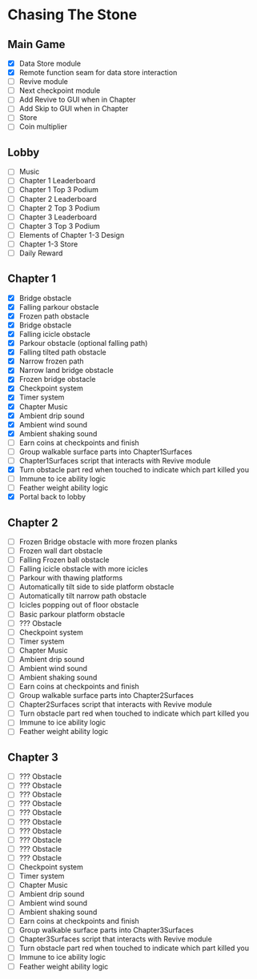 # Chasing The Stone

## Main Game
- [x] Data Store module
- [x] Remote function seam for data store interaction
- [ ] Revive module
- [ ] Next checkpoint module
- [ ] Add Revive to GUI when in Chapter
- [ ] Add Skip to GUI when in Chapter
- [ ] Store
- [ ] Coin multiplier 

## Lobby
- [ ] Music
- [ ] Chapter 1 Leaderboard 
- [ ] Chapter 1 Top 3 Podium
- [ ] Chapter 2 Leaderboard
- [ ] Chapter 2 Top 3 Podium
- [ ] Chapter 3 Leaderboard
- [ ] Chapter 3 Top 3 Podium
- [ ] Elements of Chapter 1-3 Design
- [ ] Chapter 1-3 Store
- [ ] Daily Reward

## Chapter 1
- [x] Bridge obstacle 
- [x] Falling parkour obstacle
- [x] Frozen path obstacle
- [x] Bridge obstacle
- [x] Falling icicle obstacle
- [x] Parkour obstacle (optional falling path)
- [x] Falling tilted path obstacle 
- [x] Narrow frozen path
- [x] Narrow land bridge obstacle 
- [x] Frozen bridge obstacle
- [x] Checkpoint system
- [x] Timer system
- [x] Chapter Music
- [x] Ambient drip sound
- [x] Ambient wind sound
- [x] Ambient shaking sound
- [ ] Earn coins at checkpoints and finish
- [ ] Group walkable surface parts into Chapter1Surfaces
- [ ] Chapter1Surfaces script that interacts with Revive module
- [x] Turn obstacle part red when touched to indicate which part killed you
- [ ] Immune to ice ability logic
- [ ] Feather weight ability logic
- [x] Portal back to lobby

## Chapter 2
- [ ] Frozen Bridge obstacle with more frozen planks
- [ ] Frozen wall dart obstacle
- [ ] Falling Frozen ball obstacle
- [ ] Falling icicle obstacle with more icicles
- [ ] Parkour with thawing platforms
- [ ] Automatically tilt side to side platform obstacle
- [ ] Automatically tilt narrow path obstacle
- [ ] Icicles popping out of floor obstacle
- [ ] Basic parkour platform obstacle
- [ ] ??? Obstacle
- [ ] Checkpoint system
- [ ] Timer system
- [ ] Chapter Music
- [ ] Ambient drip sound
- [ ] Ambient wind sound
- [ ] Ambient shaking sound
- [ ] Earn coins at checkpoints and finish
- [ ] Group walkable surface parts into Chapter2Surfaces
- [ ] Chapter2Surfaces script that interacts with Revive module
- [ ] Turn obstacle part red when touched to indicate which part killed you
- [ ] Immune to ice ability logic
- [ ] Feather weight ability logic

## Chapter 3
- [ ] ??? Obstacle
- [ ] ??? Obstacle
- [ ] ??? Obstacle
- [ ] ??? Obstacle
- [ ] ??? Obstacle
- [ ] ??? Obstacle
- [ ] ??? Obstacle
- [ ] ??? Obstacle
- [ ] ??? Obstacle
- [ ] ??? Obstacle
- [ ] Checkpoint system
- [ ] Timer system
- [ ] Chapter Music
- [ ] Ambient drip sound
- [ ] Ambient wind sound
- [ ] Ambient shaking sound
- [ ] Earn coins at checkpoints and finish
- [ ] Group walkable surface parts into Chapter3Surfaces
- [ ] Chapter3Surfaces script that interacts with Revive module
- [ ] Turn obstacle part red when touched to indicate which part killed you
- [ ] Immune to ice ability logic
- [ ] Feather weight ability logic
